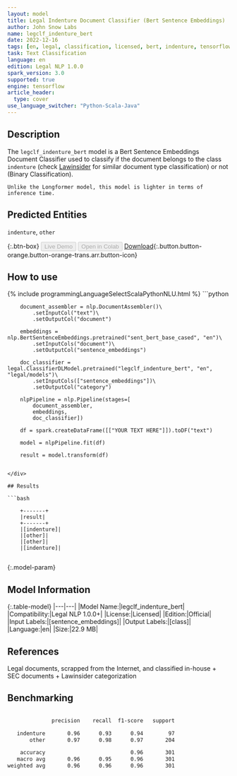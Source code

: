 ```yaml
---
layout: model
title: Legal Indenture Document Classifier (Bert Sentence Embeddings)
author: John Snow Labs
name: legclf_indenture_bert
date: 2022-12-16
tags: [en, legal, classification, licensed, bert, indenture, tensorflow]
task: Text Classification
language: en
edition: Legal NLP 1.0.0
spark_version: 3.0
supported: true
engine: tensorflow
article_header:
  type: cover
use_language_switcher: "Python-Scala-Java"
---
```


## Description

The `legclf_indenture_bert` model is a Bert Sentence Embeddings Document Classifier used to classify if the document belongs to the class `indenture` (check [Lawinsider](https://www.lawinsider.com/tags) for similar document type classification) or not (Binary Classification).

    Unlike the Longformer model, this model is lighter in terms of inference time.

## Predicted Entities

`indenture`, `other`

{:.btn-box}
<button class="button button-orange" disabled>Live Demo</button>
<button class="button button-orange" disabled>Open in Colab</button>
[Download](https://s3.amazonaws.com/auxdata.johnsnowlabs.com/legal/models/legclf_indenture_bert_en_1.0.0_3.0_1671227683922.zip){:.button.button-orange.button-orange-trans.arr.button-icon}

## How to use



<div class="tabs-box" markdown="1">
{% include programmingLanguageSelectScalaPythonNLU.html %}
```python

        document_assembler = nlp.DocumentAssembler()\
            .setInputCol("text")\
            .setOutputCol("document")

        embeddings = nlp.BertSentenceEmbeddings.pretrained("sent_bert_base_cased", "en")\
            .setInputCols("document")\
            .setOutputCol("sentence_embeddings")

        doc_classifier = legal.ClassifierDLModel.pretrained("legclf_indenture_bert", "en", "legal/models")\
            .setInputCols(["sentence_embeddings"])\
            .setOutputCol("category")

        nlpPipeline = nlp.Pipeline(stages=[
            document_assembler, 
            embeddings,
            doc_classifier])

        df = spark.createDataFrame([["YOUR TEXT HERE"]]).toDF("text")

        model = nlpPipeline.fit(df)

        result = model.transform(df)
        
```

</div>

## Results

```bash

    +-------+
    |result|
    +-------+
    |[indenture]|
    |[other]|
    |[other]|
    |[indenture]|
    
```

{:.model-param}
## Model Information

{:.table-model}
|---|---|
|Model Name:|legclf_indenture_bert|
|Compatibility:|Legal NLP 1.0.0+|
|License:|Licensed|
|Edition:|Official|
|Input Labels:|[sentence_embeddings]|
|Output Labels:|[class]|
|Language:|en|
|Size:|22.9 MB|

## References

Legal documents, scrapped from the Internet, and classified in-house + SEC documents + Lawinsider categorization

## Benchmarking

```bash

              precision    recall  f1-score   support

   indenture       0.96      0.93      0.94        97
       other       0.97      0.98      0.97       204

    accuracy                           0.96       301
   macro avg       0.96      0.95      0.96       301
weighted avg       0.96      0.96      0.96       301

```